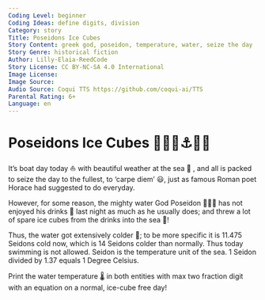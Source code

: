 ```yaml
---
Coding Level: beginner
Coding Ideas: define digits, division
Category: story
Title: Poseidons Ice Cubes
Story Content: greek god, poseidon, temperature, water, seize the day
Story Genre: historical fiction
Author: Lilly-Elaia-ReedCode
Story License: CC BY-NC-SA 4.0 International
Image License:
Image Source:
Audio Source: Coqui TTS https://github.com/coqui-ai/TTS
Parental Rating: 6+
Language: en
---
```


# Poseidons Ice Cubes 🧊🧊🧊⚓️🧜‍♂️

It’s boat day today ⛵ with beautiful weather at the sea 🌅 , and all is packed
to seize the day to the fullest, to ‘carpe diem’ 😃, just as famous Roman poet
Horace had suggested to do everyday.

However, for some reason, the mighty water God Poseidon 🔱🧜‍♂ has not enjoyed
his drinks 🍹 last night as much as he usually does; and threw a lot of spare
ice cubes from the drinks into the sea 🌊!

Thus, the water got extensively colder 🥶; to be more specific it is 11.475
Seidons cold now, which is 14 Seidons colder than normally. Thus today swimming
is not allowed. Seidon is the temperature unit of the sea. 1 Seidon divided by
1.37 equals 1 Degree Celsius.

Print the water temperature 🌡️ in both entities with max two fraction digit
with an equation on a normal, ice-cube free day!

<div data-solution="18.59"></div>
